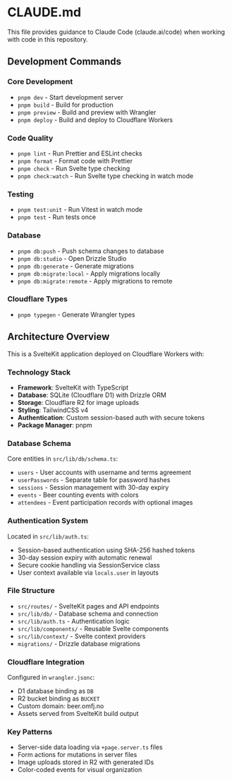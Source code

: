 # CLAUDE.md

This file provides guidance to Claude Code (claude.ai/code) when working with code in this repository.

## Development Commands

### Core Development

- `pnpm dev` - Start development server
- `pnpm build` - Build for production
- `pnpm preview` - Build and preview with Wrangler
- `pnpm deploy` - Build and deploy to Cloudflare Workers

### Code Quality

- `pnpm lint` - Run Prettier and ESLint checks
- `pnpm format` - Format code with Prettier
- `pnpm check` - Run Svelte type checking
- `pnpm check:watch` - Run Svelte type checking in watch mode

### Testing

- `pnpm test:unit` - Run Vitest in watch mode
- `pnpm test` - Run tests once

### Database

- `pnpm db:push` - Push schema changes to database
- `pnpm db:studio` - Open Drizzle Studio
- `pnpm db:generate` - Generate migrations
- `pnpm db:migrate:local` - Apply migrations locally
- `pnpm db:migrate:remote` - Apply migrations to remote

### Cloudflare Types

- `pnpm typegen` - Generate Wrangler types

## Architecture Overview

This is a SvelteKit application deployed on Cloudflare Workers with:

### Technology Stack

- **Framework**: SvelteKit with TypeScript
- **Database**: SQLite (Cloudflare D1) with Drizzle ORM
- **Storage**: Cloudflare R2 for image uploads
- **Styling**: TailwindCSS v4
- **Authentication**: Custom session-based auth with secure tokens
- **Package Manager**: pnpm

### Database Schema

Core entities in `src/lib/db/schema.ts`:

- `users` - User accounts with username and terms agreement
- `userPasswords` - Separate table for password hashes
- `sessions` - Session management with 30-day expiry
- `events` - Beer counting events with colors
- `attendees` - Event participation records with optional images

### Authentication System

Located in `src/lib/auth.ts`:

- Session-based authentication using SHA-256 hashed tokens
- 30-day session expiry with automatic renewal
- Secure cookie handling via SessionService class
- User context available via `locals.user` in layouts

### File Structure

- `src/routes/` - SvelteKit pages and API endpoints
- `src/lib/db/` - Database schema and connection
- `src/lib/auth.ts` - Authentication logic
- `src/lib/components/` - Reusable Svelte components
- `src/lib/context/` - Svelte context providers
- `migrations/` - Drizzle database migrations

### Cloudflare Integration

Configured in `wrangler.jsonc`:

- D1 database binding as `DB`
- R2 bucket binding as `BUCKET`
- Custom domain: beer.omfj.no
- Assets served from SvelteKit build output

### Key Patterns

- Server-side data loading via `+page.server.ts` files
- Form actions for mutations in server files
- Image uploads stored in R2 with generated IDs
- Color-coded events for visual organization
